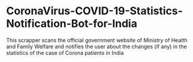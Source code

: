 # CoronaVirus-COVID-19-Statistics-Notification-Bot-for-India
This scrapper scans the official government website of Ministry of Health and Family Welfare and notifies the user about the changes (if any) in the statistics of the case of Corona patients in India

